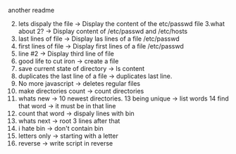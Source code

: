 another readme


2. lets dispaly the file -> Display the content of the etc/passwd file
3.what about 2? -> Display content of /etc/passwd and /etc/hosts
4. last lines of file -> Display las lines of a file /etc/passwd
5. first lines of file -> Display first lines of a file /etc/passwd
6. line #2 -> Display third line of file
7. good life to cut iron -> create a file
8. save current state of directory -> ls content
9. duplicates the last line of a file -> duplicates last line.
10. No more javascript -> deletes regular files
11. make directories count -> count directories   
12. whats new -> 10 newest directories.
13 being unique -> list words
14 find that word -> it must be in that line
15. count that word -> dispaly lines with bin
16. whats next -> root 3 lines after that
17. i hate bin -> don't contain bin
18. letters only -> starting with a letter
21. reverse -> write script in reverse
